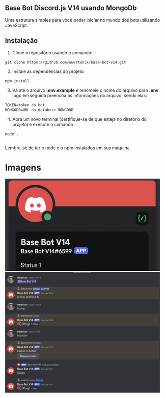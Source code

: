 ## Base Bot Discord.js V14 usando MongoDb
Uma estrutura simples para você poder iniciar no mundo dos bots utilizando JavaScript.

## Instalação
1. Clone o repositório usando o comando:
```
git clone https://github.com/ewertonlx/base-bot-v14.git
```
2. Instale as dependências do projeto:
```
npm install
```
3. Vá até o arquivo **.env.example** e renomeie o nome do arquivo para **.env** logo em seguida preencha as informações do arquivo, sendo elas:
```
TOKEN=token do bot
MONGODB=URL da database MONGODB
```
4. Abra um novo terminal (certifique-se de que esteja no diretório do projeto) e execute o comando:
```
node .
```
##
Lembre-se de ter o node e o npm instalados em sua máquina.
##
# Imagens
<img src="image2.png">
<img src="image.png">
